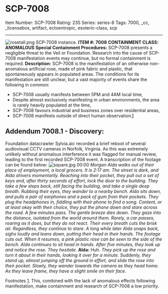 # SCP-7008
Item Number: SCP-7008
Rating: 235
Series: series-8
Tags: 7000, _cc, _licensebox, artifact, ectoentropic, esoteric-class, scp

---

![rosetall.png](https://scp-wiki.wdfiles.com/local--files/scp-7008/rosetall.png)
SCP-7008 instance.
**ITEM #:**
**7008**
**CONTAINMENT CLASS:**
**ANOMALOUS**
**Special Containment Procedures:** SCP-7008 presents a negligible threat to the Veil or Foundation. Research into the cause of SCP-7008 manifestation events may continue, but no formal containment is required.
**Description:** SCP-7008 is the manifestation of an otherwise non-anomalous artificial rose, made of pink fabric and plastic, that spontaneously appears in populated areas. The conditions for its manifestation are still unclear, but a vast majority of events share the following in common:
  * SCP-7008 usually manifests between 5PM and 4AM local time,
  * Despite almost exclusively manifesting in urban environments, the area is rarely heavily populated at the time,
  * SCP-7008 favours industrial and business zones over residential areas,
  * SCP-7008 manifests outside of direct human observation.[1](javascript:;)

  

## Addendum 7008.1 - Discovery:
Foundation datacrawler Sylvia.aic recorded a brief reboot of several audiovisual CCTV cameras in Norfolk, Virginia. As this was extremely unlikely without anomalous interference it was flagged for manual review, leading to the first recorded SCP-7008 event. A transcription of the footage can be found below:
![square.jpg](https://scp-wiki.wdfiles.com/local--files/scp-7008/square.jpg)
00:00
_Morgan Alda walks out of their place of employment, a local grocers._
_It is 2:17 am. The street is dark, and Alda shivers momentarily. Reaching into their pocket, they pull out a set of keys and, after thirty seconds of effort, lock the door to the building._
_They take a few steps back, still facing the building, and take a single deep breath. Rubbing their eyes, they wander to a nearby bench._
_Alda sits down, and pulls a pair of earphones and a pack of gum from their pockets. They plug the headphones in, fiddling with their phone to find a song. Content, or at least okay with their choice, they put the phone down and stare across the road._
_A few minutes pass. The gentle breeze dies down. They gaze into the distance, isolated from the world around them. Rarely, a car passes, roaring as it does, but they do not react. Their every breath cuts the brisk air. Regardless, they continue to stare._
_A long while later Alda snaps back, sighs loudly and leans down, putting their head in their hands. The footage cuts out._
_When it resumes, a pink plastic rose can be seen to the side of the bench. Alda continues to sit head in hands. After five minutes, they look up and notice the rose._
_They hesitate._
**Alda:** Huh.
_They pick up the rose and turn it about in their hands, looking it over for a minute. Suddenly, they stand up, almost jumping off the ground in effort, and slide the rose into their pocket. Slowly, they wander towards the camera as they head home. As they leave frame, they have a slight smile on their face._
  
  

Footnotes
[1](javascript:;). This, combined with the lack of anomalous effects following manifestation, make containment and research of SCP-7008 a low priority.
  
  